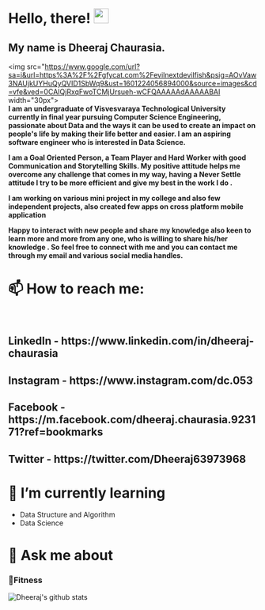 # Hello, there! <img src="https://raw.githubusercontent.com/MartinHeinz/MartinHeinz/master/wave.gif" width="30px">
## My name is Dheeraj Chaurasia.
<img src="https://www.google.com/url?sa=i&url=https%3A%2F%2Fgfycat.com%2Fevilnextdevilfish&psig=AOvVaw3NAUjkUYHuQyQVID1SbWq9&ust=1601224056894000&source=images&cd=vfe&ved=0CAIQjRxqFwoTCMjUrsueh-wCFQAAAAAdAAAAABAI width="30px">
<br>
<b>I am an undergraduate of Visvesvaraya Technological University currently in final year pursuing Computer Science Engineering, passionate about Data and the ways it can be used to create an impact on people's life by making their life better and easier. I am an aspiring software engineer who is interested in Data Science. 

I am a Goal Oriented Person, a Team Player and Hard Worker with good Communication and Storytelling Skills. My positive attitude helps me overcome any challenge that comes in my way, having a Never Settle attitude I try to be more efficient and give my best in the work I do .

I am working on various mini project in my college and also few independent projects, also created few apps on cross platform mobile application

Happy to interact with new people and share my knowledge also keen to learn more and more from any one, who is willing to share his/her knowledge . So feel free to connect with me and you can contact me through my email and various social media handles.</b>
# 📫 How to reach me:
<br>
  <h2>LinkedIn  - https://www.linkedin.com/in/dheeraj-chaurasia</h2>
  <h2>Instagram - https://www.instagram.com/dc.053</h2>
  <h2>Facebook  - https://m.facebook.com/dheeraj.chaurasia.923171?ref=bookmarks</h2>
  <h2>Twitter   - https://twitter.com/Dheeraj63973968</h2>
  
# 🌱 I’m currently learning 
  <ul>
   <li>Data Structure and Algorithm</li>
   <li>Data Science</li>
  </ul>

# 💬 Ask me about
  ### 💪Fitness
      
  
![Dheeraj's github stats](https://github-readme-stats.vercel.app/api?username=dheeraj24inferno&show_icons=true)
<!--
**dheeraj24inferno/dheeraj24inferno** is a ✨ _special_ ✨ repository because its `README.md` (this file) appears on your GitHub profile.

Here are some ideas to get you started:

- 🔭 I’m currently working on ...
-  ...
- 👯 I’m looking to collaborate on ...
- 🤔 I’m looking for help with ...


- 😄 Pronouns: ...
- ⚡ Fun fact: ...

-->

